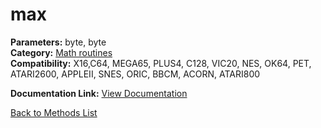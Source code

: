 # max

**Parameters:** byte, byte  
**Category:** [Math routines](../categories/math_routines.md)  
**Compatibility:** X16,C64, MEGA65, PLUS4, C128, VIC20, NES, OK64, PET, ATARI2600, APPLEII, SNES, ORIC, BBCM, ACORN, ATARI800  

**Documentation Link:** [View Documentation](https://github.com/leuat/TRSE/raw/master/resources/text/help/m/max.rtf)

[Back to Methods List](../../SUMMARY.md)
